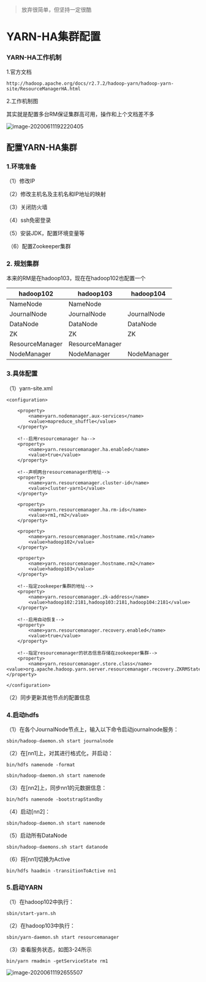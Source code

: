 > 放弃很简单，但坚持一定很酷

# YARN-HA集群配置

### YARN-HA工作机制

1.官方文档

```
http://hadoop.apache.org/docs/r2.7.2/hadoop-yarn/hadoop-yarn-site/ResourceManagerHA.html
```

2.工作机制图

其实就是配置多台RM保证集群高可用，操作和上个文档差不多

![image-20200611192220405](https://gitee.com/zhutiansama/MDPictureResitory/raw/master/img/20200611192221.png)

## 配置YARN-HA集群

### 1.环境准备

（1）修改IP

（2）修改主机名及主机名和IP地址的映射

（3）关闭防火墙

（4）ssh免密登录

（5）安装JDK，配置环境变量等

​	（6）配置Zookeeper集群

### 2.	规划集群

本来的RM是在hadoop103，现在在hadoop102也配置一个

| hadoop102       | hadoop103       | hadoop104   |
| --------------- | --------------- | ----------- |
| NameNode        | NameNode        |             |
| JournalNode     | JournalNode     | JournalNode |
| DataNode        | DataNode        | DataNode    |
| ZK              | ZK              | ZK          |
| ResourceManager | ResourceManager |             |
| NodeManager     | NodeManager     | NodeManager |

### 3.具体配置

（1）yarn-site.xml

```
<configuration>

    <property>
        <name>yarn.nodemanager.aux-services</name>
        <value>mapreduce_shuffle</value>
    </property>

    <!--启用resourcemanager ha-->
    <property>
        <name>yarn.resourcemanager.ha.enabled</name>
        <value>true</value>
    </property>
 
    <!--声明两台resourcemanager的地址-->
    <property>
        <name>yarn.resourcemanager.cluster-id</name>
        <value>cluster-yarn1</value>
    </property>

    <property>
        <name>yarn.resourcemanager.ha.rm-ids</name>
        <value>rm1,rm2</value>
    </property>

    <property>
        <name>yarn.resourcemanager.hostname.rm1</name>
        <value>hadoop102</value>
    </property>

    <property>
        <name>yarn.resourcemanager.hostname.rm2</name>
        <value>hadoop103</value>
    </property>
 
    <!--指定zookeeper集群的地址--> 
    <property>
        <name>yarn.resourcemanager.zk-address</name>
        <value>hadoop102:2181,hadoop103:2181,hadoop104:2181</value>
    </property>

    <!--启用自动恢复--> 
    <property>
        <name>yarn.resourcemanager.recovery.enabled</name>
        <value>true</value>
    </property>
 
    <!--指定resourcemanager的状态信息存储在zookeeper集群--> 
    <property>
        <name>yarn.resourcemanager.store.class</name>     <value>org.apache.hadoop.yarn.server.resourcemanager.recovery.ZKRMStateStore</value>
</property>

</configuration>
```

（2）同步更新其他节点的配置信息

### 4.启动hdfs 

（1）在各个JournalNode节点上，输入以下命令启动journalnode服务：

```
sbin/hadoop-daemon.sh start journalnode
```

（2）在[nn1]上，对其进行格式化，并启动：

```
bin/hdfs namenode -format

sbin/hadoop-daemon.sh start namenode
```

（3）在[nn2]上，同步nn1的元数据信息：

```
bin/hdfs namenode -bootstrapStandby
```

（4）启动[nn2]：

```
sbin/hadoop-daemon.sh start namenode
```

（5）启动所有DataNode

```
sbin/hadoop-daemons.sh start datanode
```

（6）将[nn1]切换为Active

```
bin/hdfs haadmin -transitionToActive nn1
```

### 5.启动YARN 

（1）在hadoop102中执行：

```
sbin/start-yarn.sh
```

（2）在hadoop103中执行：

```
sbin/yarn-daemon.sh start resourcemanager
```

（3）查看服务状态，如图3-24所示

```
bin/yarn rmadmin -getServiceState rm1
```

![image-20200611192655507](https://gitee.com/zhutiansama/MDPictureResitory/raw/master/img/20200611192657.png)







